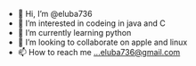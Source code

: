- 👋 Hi, I’m @eluba736
- 👀 I’m interested in codeing in java and C
- 🌱 I’m currently learning python
- 💞️ I’m looking to collaborate on apple and linux
- 📫 How to reach me ...eluba736@gmail.com

<!---
eluba736/eluba736 is a ✨ special ✨ repository because its `README.md` (this file) appears on your GitHub profile.
You can click the Preview link to take a look at your changes.
--->
